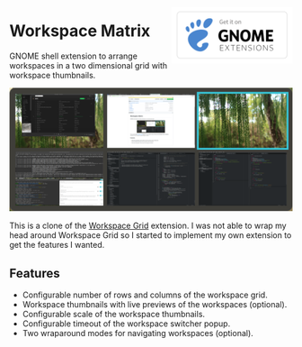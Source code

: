 [<img src="https://raw.githubusercontent.com/andyholmes/gnome-shell-extensions-badge/master/get-it-on-ego.svg?sanitize=true" height="100" align="right">](https://extensions.gnome.org/extension/1485/workspace-matrix/)

# Workspace Matrix

GNOME shell extension to arrange workspaces in a two dimensional grid with workspace thumbnails.

<p align="center">
   <img src="preview.png" alt="Preview">
</p>

This is a clone of the [Workspace Grid](https://github.com/zakkak/workspace-grid) extension. I was not able to wrap my head around Workspace Grid so I started to implement my own extension to get the features I wanted.

## Features

- Configurable number of rows and columns of the workspace grid.
- Workspace thumbnails with live previews of the workspaces (optional).
- Configurable scale of the workspace thumbnails.
- Configurable timeout of the workspace switcher popup.
- Two wraparound modes for navigating workspaces (optional).
